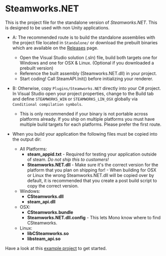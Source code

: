 Steamworks.NET
=======

This is the project file for the standalone version of _Steamworks.NET_. This is designed to be used with non Unity applications.

* A: The recommended route is to build the standalone assemblies with the project file located in `Standalone/` or download the prebuilt binaries which are available on the [Releases](https://github.com/rlabrecque/Steamworks.NET/releases) page.
  * Open the Visual Studio solution (.sln) file, build both targets one for Windows and one for OSX & Linux. (Optional if you downloaded a prebuilt version)
  * Reference the built assembly (Steamworks.NET.dll) in your project.
  * Start coding! Call SteamAPI.Init() before initializing your renderer.
* B: Otherwise, copy `Plugins/Steamworks.NET` directly into your C# project. In Visual Studio open your project properties, change to the Build tab and define `STEAMWORKS_WIN` or `STEAMWORKS_LIN_OSX` globally via `Conditional compilation symbols`.
  * This is only recommended if your binary is not portable across platforms already. If you ship on multiple platforms you must have multiple build targets for each platforms. Please prefer the first route.

* When you build your application the following files must be copied into the output dir:
  * All Platforms:
    * **steam_appid.txt** - Required for testing your application outside of steam. *Do not ship this to customers!*
    * **Steamworks.NET.dll** - Make sure it's the correct version for the platform that you plan on shipping for! - When building for OSX or Linux the wrong Steamworks.NET.dll will be copied over by default, it is recommended that you create a post build script to copy the correct version.
  * Windows:
    * **CSteamworks.dll**
    * **steam_api.dll**
  * OSX:
    * **CSteamworks.bundle**
    * **Steamworks.NET.dll.config** - This lets Mono know where to find CSteamworks.
  * Linux:
    * **libCSteamworks.so**
    * **libsteam_api.so**

Have a look at this [example project](https://github.com/rlabrecque/Steamworks.NET-StandaloneTest) to get started.
